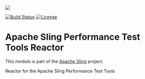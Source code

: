 [<img src="https://sling.apache.org/res/logos/sling.png"/>](https://sling.apache.org)

  [![Build Status](https://ci-builds.apache.org/job/Sling/job/modules/job/sling-org-apache-sling-performance/job/master/badge/icon)](https://ci-builds.apache.org/job/Sling/job/modules/job/sling-org-apache-sling-performance/job/master/) [![License](https://img.shields.io/badge/License-Apache%202.0-blue.svg)](https://www.apache.org/licenses/LICENSE-2.0)

# Apache Sling Performance Test Tools Reactor

This module is part of the [Apache Sling](https://sling.apache.org) project.

Reactor for the Apache Sling Performance Test Tools